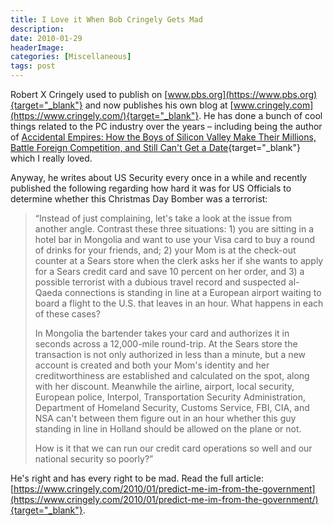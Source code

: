 ```yaml
---
title: I Love it When Bob Cringely Gets Mad
description: 
date: 2010-01-29
headerImage: 
categories: [Miscellaneous]
tags: post
---
```


Robert X Cringely used to publish on [www.pbs.org](https://www.pbs.org){target="_blank"} and now publishes his own blog at [www.cringely.com](https://www.cringely.com/){target="_blank"}. He has done a bunch of cool things related to the PC industry over the years – including being the author of [Accidental Empires: How the Boys of Silicon Valley Make Their Millions, Battle Foreign Competition, and Still Can't Get a Date](https://www.amazon.com/gp/product/0887308554){target="_blank"} which I really loved.

Anyway, he writes about US Security every once in a while and recently published the following regarding how hard it was for US Officials to determine whether this Christmas Day Bomber was a terrorist:

> “Instead of just complaining, let's take a look at the issue from another angle. Contrast these three situations: 1) you are sitting in a hotel bar in Mongolia and want to use your Visa card to buy a round of drinks for your friends, and; 2) your Mom is at the check-out counter at a Sears store when the clerk asks her if she wants to apply for a Sears credit card and save 10 percent on her order, and 3) a possible terrorist with a dubious travel record and suspected al-Qaeda connections is standing in line at a European airport waiting to board a flight to the U.S. that leaves in an hour. What happens in each of these cases?
> 
> In Mongolia the bartender takes your card and authorizes it in seconds across a 12,000-mile round-trip. At the Sears store the transaction is not only authorized in less than a minute, but a new account is created and both your Mom's identity and her creditworthiness are established and calculated on the spot, along with her discount. Meanwhile the airline, airport, local security, European police, Interpol, Transportation Security Administration, Department of Homeland Security, Customs Service, FBI, CIA, and NSA can't between them figure out in an hour whether this guy standing in line in Holland should be allowed on the plane or not.
> 
> How is it that we can run our credit card operations so well and our national security so poorly?”

He's right and has every right to be mad. Read the full article: [https://www.cringely.com/2010/01/predict-me-im-from-the-government](https://www.cringely.com/2010/01/predict-me-im-from-the-government/){target="_blank"}.